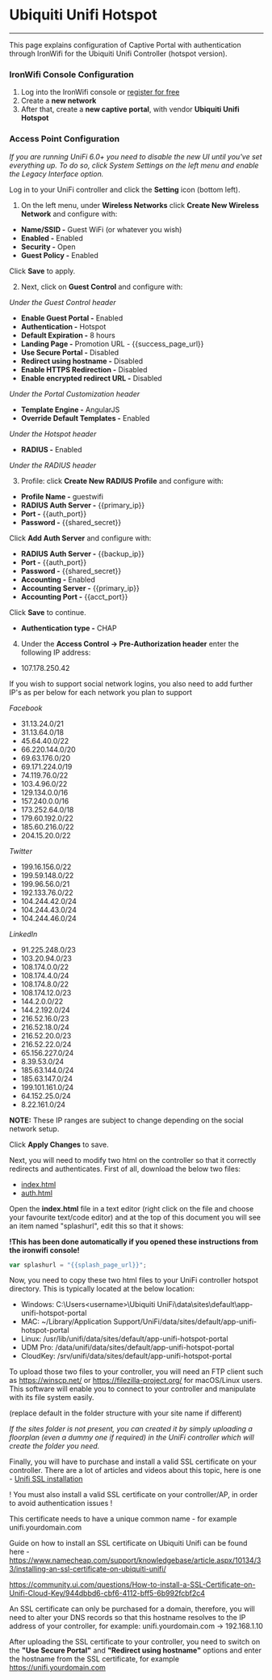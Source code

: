 # **Ubiquiti Unifi Hotspot**

---

This page explains configuration of Captive Portal with authentication through IronWifi for the Ubiquiti Unifi Controller (hotspot version). 

### IronWifi Console Configuration

1. Log into the IronWifi console or [register for free](https://console.ironwifi.com/register)
2. Create a **new network**
3. After that, create a **new captive portal**, with vendor **Ubiquiti Unifi Hotspot**

### Access Point Configuration

_If you are running UniFi 6.0+ you need to disable the new UI until you've set everything up. To do so, click System Settings on the left menu and enable the Legacy Interface option._

Log in to your UniFi controller and click the **Setting** icon (bottom left).

1. On the left menu, under **Wireless Networks** click **Create New Wireless Network** and configure with:

- **Name/SSID -** Guest WiFi (or whatever you wish)
- **Enabled -** Enabled
- **Security -** Open
- **Guest Policy -** Enabled

Click **Save** to apply.

2. Next, click on **Guest Control** and configure with:

_Under the Guest Control header_

- **Enable Guest Portal -** Enabled
- **Authentication -** Hotspot
- **Default Expiration -** 8 hours
- **Landing Page -** Promotion URL - {{success_page_url}}
- **Use Secure Portal -** Disabled
- **Redirect using hostname -** Disabled
- **Enable HTTPS Redirection -** Disabled
- **Enable encrypted redirect URL -** Disabled

_Under the Portal Customization header_

- **Template Engine -** AngularJS
- **Override Default Templates -** Enabled

_Under the Hotspot header_

- **RADIUS -** Enabled

_Under the RADIUS header_

3. Profile: click **Create New RADIUS Profile** and configure with:

- **Profile Name -** guestwifi
- **RADIUS Auth Server -** {{primary_ip}}
- **Port -** {{auth_port}} 
- **Password -** {{shared_secret}}

Click **Add Auth Server** and configure with:

- **RADIUS Auth Server -** {{backup_ip}} 
- **Port -** {{auth_port}}  
- **Password -** {{shared_secret}}
- **Accounting -** Enabled
- **Accounting Server -** {{primary_ip}}
- **Accounting Port -** {{acct_port}}

Click **Save** to continue.

- **Authentication type -** CHAP

4. Under the **Access Control -> Pre-Authorization header** enter the following IP address:

- 107.178.250.42

If you wish to support social network logins, you also need to add further IP's as per below for each network you plan to support

_Facebook_
- 31.13.24.0/21
- 31.13.64.0/18
- 45.64.40.0/22
- 66.220.144.0/20
- 69.63.176.0/20
- 69.171.224.0/19
- 74.119.76.0/22
- 103.4.96.0/22
- 129.134.0.0/16
- 157.240.0.0/16
- 173.252.64.0/18
- 179.60.192.0/22
- 185.60.216.0/22
- 204.15.20.0/22

_Twitter_
- 199.16.156.0/22
- 199.59.148.0/22
- 199.96.56.0/21
- 192.133.76.0/22
- 104.244.42.0/24
- 104.244.43.0/24
- 104.244.46.0/24

_LinkedIn_
- 91.225.248.0/23
- 103.20.94.0/23
- 108.174.0.0/22
- 108.174.4.0/24
- 108.174.8.0/22
- 108.174.12.0/23
- 144.2.0.0/22
- 144.2.192.0/24
- 216.52.16.0/23
- 216.52.18.0/24
- 216.52.20.0/23
- 216.52.22.0/24
- 65.156.227.0/24
- 8.39.53.0/24
- 185.63.144.0/24
- 185.63.147.0/24
- 199.101.161.0/24
- 64.152.25.0/24
- 8.22.161.0/24

**NOTE:** These IP ranges are subject to change depending on the social network setup.

Click **Apply Changes** to save.

Next, you will need to modify two html on the controller so that it correctly redirects and authenticates. First of all, download the below two files:

- <a href='https://console.ironwifi.com/api/debug?script=portal_file&unifi_file=index&url={{splash_page_url}}' download>index.html</a>
- <a href='https://console.ironwifi.com/api/debug?script=portal_file&unifi_file=auth&url={{splash_page_url}}' download>auth.html</a>


Open the **index.html** file in a text editor (right click on the file and choose your favourite text/code editor) and at the top of this document you will see an item named "splashurl", edit this so that it shows:

**!This has been done automatically if you opened these instructions from the ironwifi console!**

```javascript
var splashurl = "{{splash_page_url}}";
```

Now, you need to copy these two html files to your UniFi controller hotspot directory. This is typically located at the below location:

- Windows: C:\Users\<username>\Ubiquiti UniFi\data\sites\default\app-unifi-hotspot-portal
- MAC: ~/Library/Application Support/UniFi/data/sites/default/app-unifi-hotspot-portal
- Linux: /usr/lib/unifi/data/sites/default/app-unifi-hotspot-portal
- UDM Pro: /data/unifi/data/sites/default/app-unifi-hotspot-portal
- CloudKey: /srv/unifi/data/sites/default/app-unifi-hotspot-portal

To upload those two files to your controller, you will need an FTP client such as https://winscp.net/ or https://filezilla-project.org/ for macOS/Linux users. This software will enable you to connect to your controller and manipulate with its file system easily.

(replace default in the folder structure with your site name if different)

_If the sites folder is not present, you can created it by simply uploading a floorplan (even a dummy one if required) in the UniFi controller which will create the folder you need._

Finally, you will have to purchase and install a valid SSL certificate on your controller. There are a lot of articles and videos about this topic, here is one - <a href='https://www.youtube.com/watch?v=WxhY71ebc9o'>Unifi SSL installation</a>

 ! You must also install a valid SSL certificate on your controller/AP, in order to avoid authentication issues !
 
 This certificate needs to have a unique common name - for example unifi.yourdomain.com
 
 Guide on how to install an SSL certificate on Ubiquiti Unifi can be found here - https://www.namecheap.com/support/knowledgebase/article.aspx/10134/33/installing-an-ssl-certificate-on-ubiquiti-unifi/
 
https://community.ui.com/questions/How-to-install-a-SSL-Certificate-on-Unifi-Cloud-Key/944dbbd6-cbf6-4112-bff5-6b992fcbf2c4

An SSL certificate can only be purchased for a domain, therefore, you will need to alter your DNS records so that this hostname resolves to the IP address of your controller, for example: unifi.yourdomain.com -> 192.168.1.10

After uploading the SSL certificate to your controller, you need to switch on the **"Use Secure Portal"** and **"Redirect using hostname"** options and enter the hostname from the SSL certificate, for example https://unifi.yourdomain.com
